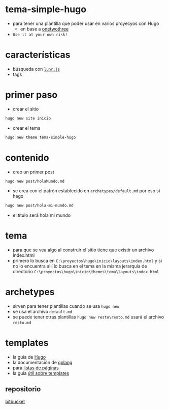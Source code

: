# tema-simple-hugo

* para tener una plantilla que poder usar en varios proyecyos con Hugo
  * en base a [onetwothree](https://github.com/schollz/onetwothree)
* `Use it at your own risk!`

# características

* búsqueda con [`lunr.js`](https://lunrjs.com/)
* tags

# primer paso

* crear el sitio

```bash
hugo new site inicio
```

* crear el tema

```bash
hugo new theme tema-simple-hugo
```

# contenido

* creo un primer post

```bash
hugo new post/holaMundo.md
```

* se crea con el patrón establecido en `archetypes/default.md` por eso si hago

```bash
hugo new post/hola-mi-mundo.md
```

* el título será hola mi mundo

# tema

* para que se vea algo al construir el sitio tiene que existir un archivo index.html
* primero lo busca en `C:\proyectos\hugo\inicio\layouts\index.html` y si no lo encuentra allí lo busca en el tema en la misma jerarquía de directorio
`C:\proyectos\hugo\inicio\themes\tema\layouts\index.html`

# archetypes

* sirven para tener plantillas cuando se usa `hugo new`
* se usa el archivo `default.md`
* se puede tener otras plantillas  `hugo new resto\resto.md` usará el archivo `resto.md`

# templates

* la guía de [Hugo](https://gohugo.io/templates/introduction/)
* la documentación de [golang](https://golang.org/pkg/html/template/)
* para [listas de páginas](https://gohugo.io/templates/lists/)
* la guía [útil sobre templates](https://gohugo.io/templates/introduction/)

## repositorio

[bitbucket](https://bitbucket.org/javieriranzo3/tema-simple-hugo)
